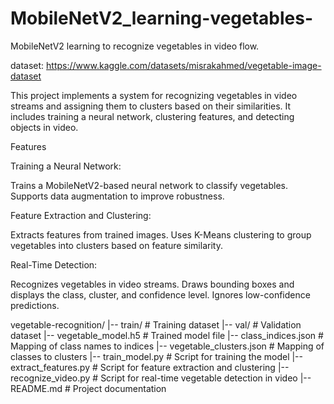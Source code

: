 # MobileNetV2_learning-vegetables-
MobileNetV2 learning to recognize vegetables in video flow.

dataset: https://www.kaggle.com/datasets/misrakahmed/vegetable-image-dataset 

This project implements a system for recognizing vegetables in video streams and assigning them to clusters based on their similarities. It includes training a neural network, clustering features, and detecting objects in video.

Features

Training a Neural Network:

Trains a MobileNetV2-based neural network to classify vegetables.
Supports data augmentation to improve robustness.

Feature Extraction and Clustering:

Extracts features from trained images.
Uses K-Means clustering to group vegetables into clusters based on feature similarity.

Real-Time Detection:

Recognizes vegetables in video streams.
Draws bounding boxes and displays the class, cluster, and confidence level.
Ignores low-confidence predictions.

vegetable-recognition/
|-- train/                 # Training dataset
|-- val/                   # Validation dataset
|-- vegetable_model.h5     # Trained model file
|-- class_indices.json     # Mapping of class names to indices
|-- vegetable_clusters.json # Mapping of classes to clusters
|-- train_model.py         # Script for training the model
|-- extract_features.py    # Script for feature extraction and clustering
|-- recognize_video.py     # Script for real-time vegetable detection in video
|-- README.md              # Project documentation

